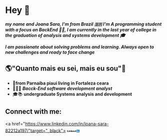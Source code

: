 
# Hey 👋
***my name and Joana Sara, l'm from Brazil 🇧🇷  I'm A programming student with a focus on BackEnd 👩‍💻, I am currently in the last year of college in the graduation of analysis and systems development 🎓***

***I am passionate about solving problems and learning. Always open to new challenges and ready to face change***


## 🌎"**Quanto mais eu sei, mais eu sou**"🧠

 

 - 📍**from Parnaiba piaui living in Fortaleza ceara**
 - 👩🏻‍💻 ***Bacck-End software development analyst***
- 🎓📚 **undergraduate Systems analysis and development**


## Connect with me:
<a href="https://www.linkedin.com/in/joana-sara-82212a197/"target="_black">
<img align="center" alt="sara-linkedin" height="30" width="40" src="https://raw.githubusercontent.com/devicons/devicon/master/icons/linkedin/linkedin-original-wordmark.svg">
</a>

